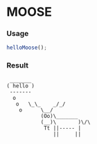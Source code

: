 
MOOSE
===

### Usage

```js
helloMoose();
```

### Result

```
 _______
( hello )
 -------
  o
   o   \_\_    _/_/
    o      \__/
           (Oo)\_______
           (__)\       )\/\
            Tt ||----- |
               ||     ||
```
    